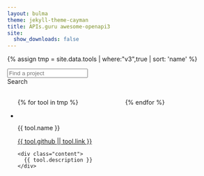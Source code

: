 ```yaml
---
layout: bulma
theme: jekyll-theme-cayman
title: APIs.guru awesome-openapi3
site:
  show_downloads: false
---
```


{% assign tmp = site.data.tools | where:"v3",true | sort: 'name' %}

<div class="level">
  <div class="level-left"></div>
  <div class="level-right">
    <div class="level-item field has-addons">
      <div class="control">
        <input class="input" type="text" placeholder="Find a project">
      </div>
      <div class="control">
        <a class="button is-info">
          Search
        </a>
      </div>
    </div>
  </div>
</div>

<br>

<ul style="columns: 2;">
{% for tool in tmp %}
<li class="card is-6">
  <div class="card-content">
    <div class="media">
      <div class="media-left">
        <figure class="image is-48x48">
          <img src="{{ tool.logo }}" alt="">
        </figure>
      </div>
      <div class="media-content">
        <p class="title is-4">{{ tool.name }}</p>
        <p class="subtitle is-6"><a href="{{ tool.github || tool.link }}">{{ tool.github || tool.link }}</a></p>
      </div>
    </div>

    <div class="content">
      {{ tool.description }}
    </div>
  </div>
</li>      
{% endfor %}
</ul>

<script src="https://cdnjs.cloudflare.com/ajax/libs/zepto/1.2.0/zepto.min.js"></script>
